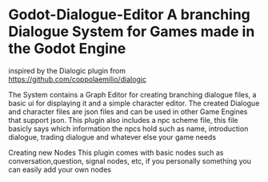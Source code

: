 # Godot-Dialogue-Editor A branching Dialogue System for Games made in the Godot Engine

inspired by the Dialogic plugin from https://github.com/coppolaemilio/dialogic

The System contains a Graph Editor for creating branching dialogue files, a basic ui for displaying it and a simple character editor.
The created Dialogue and character files are json files and can be used in other Game Engines that support json.
This plugin also includes a npc scheme file, this file basicly says which information the npcs hold such as name, introduction dialogue, trading dialogue and whatever else your game needs

Creating new Nodes
This plugin comes with basic nodes such as conversation,question, signal nodes, etc, if you personally something you can easily add your own nodes


